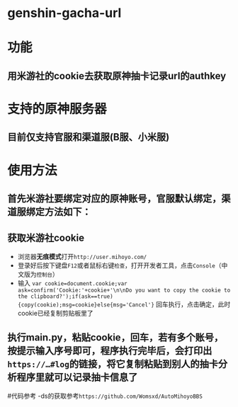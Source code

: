 # genshin-gacha-url
# 功能
## 用米游社的cookie去获取原神抽卡记录url的authkey
# 支持的原神服务器
## 目前仅支持官服和渠道服(B服、小米服)
# 使用方法
## 首先米游社要绑定对应的原神账号，官服默认绑定，渠道服绑定方法如下：
## 获取米游社cookie
- 浏览器**无痕模式**打开`http://user.mihoyo.com/`
- 登录好后按下键盘`F12`或者鼠标右键`检查`，打开开发者工具，点击`Console`（中文版为`控制台`）
- 输入
`var cookie=document.cookie;var ask=confirm('Cookie:'+cookie+'\n\nDo you want to copy the cookie to the clipboard?');if(ask==true){copy(cookie);msg=cookie}else{msg='Cancel'}`
回车执行，点击确定，此时cookie已经复制剪贴板里了
## 执行main.py，粘贴cookie，回车，若有多个账号，按提示输入序号即可，程序执行完毕后，会打印出`https://…#log`的链接，将它复制粘贴到别人的抽卡分析程序里就可以记录抽卡信息了
#代码参考
-ds的获取参考`https://github.com/Womsxd/AutoMihoyoBBS`
